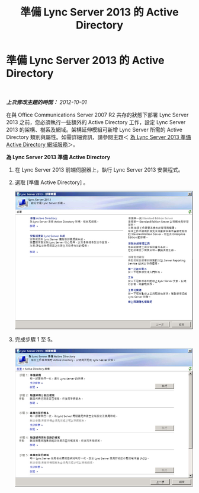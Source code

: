 ﻿---
title: 準備 Lync Server 2013 的 Active Directory
TOCTitle: 準備 Lync Server 2013 的 Active Directory
ms:assetid: d0978eb6-d842-40e9-b475-73197cc34e08
ms:mtpsurl: https://technet.microsoft.com/zh-tw/library/JJ205265(v=OCS.15)
ms:contentKeyID: 49292383
ms.date: 08/10/2015
mtps_version: v=OCS.15
ms.translationtype: HT
---

# 準備 Lync Server 2013 的 Active Directory

 

_**上次修改主題的時間：** 2012-10-01_

在與 Office Communications Server 2007 R2 共存的狀態下部署 Lync Server 2013 之前，您必須執行一些額外的 Active Directory 工作，設定 Lync Server 2013 的架構、樹系及網域。架構延伸模組可新增 Lync Server 所需的 Active Directory 類別與屬性。如需詳細資訊，請參閱主題＜ [為 Lync Server 2013 準備 Active Directory 網域服務](lync-server-2013-preparing-active-directory-domain-services.md)＞。

**為 Lync Server 2013 準備 Active Directory**

1.  在 Lync Server 2013 前端伺服器上，執行 Lync Server 2013 安裝程式。

2.  選取 \[準備 Active Directory\] 。
    
    ![Lync Server 2013 部署精靈，歡迎頁面](images/JJ688059.5f88ae18-9c3c-42ea-a91a-836ecf5d515f(OCS.15).jpg "Lync Server 2013 部署精靈，歡迎頁面")

3.  完成步驟 1 至 5。
    
    ![部署精靈、Active Directory 準備](images/JJ688059.eddd9e94-fa70-453f-8810-b99a2bf0844a(OCS.15).jpg "部署精靈、Active Directory 準備")

